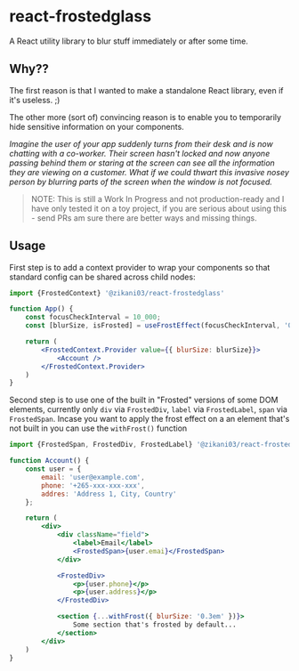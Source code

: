 react-frostedglass
==================

A React utility library to blur stuff immediately or after some time.

## Why??

The first reason is that I wanted to make a standalone React library, even if it's useless. ;)

The other more (sort of) convincing reason  is to enable you to temporarily hide sensitive information on your components.

_Imagine the user of your app suddenly turns from their desk and is now chatting with a co-worker. Their screen hasn't locked and now anyone passing behind them or staring at the screen can see all the information they are viewing on a customer. What if we could thwart this invasive nosey person by blurring parts of the screen when the window is not focused._

> NOTE: This is still a Work In Progress and not production-ready and I have only tested it on a toy project, if you are serious about using this - send PRs am sure there are better ways and missing things.

## Usage

First step is to add a context provider to wrap your components so that standard config can be shared across child nodes:

```jsx
import {FrostedContext} '@zikani03/react-frostedglass'

function App() {
    const focusCheckInterval = 10_000;
    const [blurSize, isFrosted] = useFrostEffect(focusCheckInterval, '0.3em')

    return (
        <FrostedContext.Provider value={{ blurSize: blurSize}}>
            <Account />
        </FrostedContext.Provider>
    )
}
```


Second step is to use one of the built in "Frosted" versions of some DOM elements, currently only `div` via `FrostedDiv`, `label` via `FrostedLabel`, `span` via `FrostedSpan`.  Incase you want to apply the frost effect on a an element that's not built in you can use the `withFrost()` function

```jsx
import {FrostedSpan, FrostedDiv, FrostedLabel} '@zikani03/react-frostedglass'

function Account() {
    const user = {
        email: 'user@example.com',
        phone: '+265-xxx-xxx-xxx',
        addres: 'Address 1, City, Country'
    };

    return (
        <div>
            <div className="field">
                <label>Email</label>
                <FrostedSpan>{user.emai}</FrostedSpan>
            </div>

            <FrostedDiv>
                <p>{user.phone}</p>
                <p>{user.address}</p>
            </FrostedDiv>

            <section {...withFrost({ blurSize: '0.3em' })}>
                Some section that's frosted by default...
            </section>
        </div>
    )
}
```

